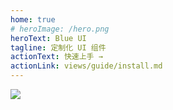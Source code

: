 ```yaml
---
home: true
# heroImage: /hero.png
heroText: Blue UI
tagline: 定制化 UI 组件
actionText: 快速上手 →
actionLink: views/guide/install.md
---
```


![ ](<$withBase('/image/home.jpg')>)
